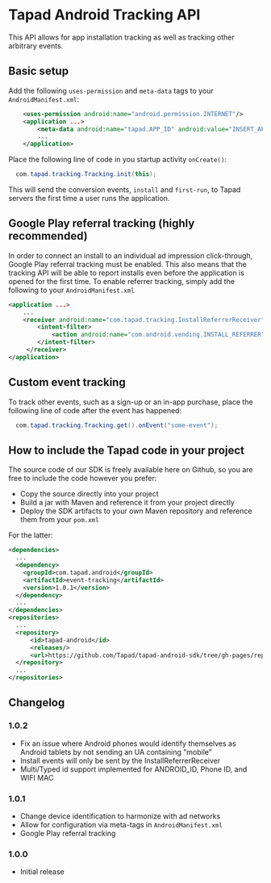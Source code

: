 # Tapad Android Tracking API
This API allows for app installation tracking as well as tracking other arbitrary events.

## Basic setup

Add the following `uses-permission` and `meta-data` tags to your `AndroidManifest.xml`:

```xml
    <uses-permission android:name="android.permission.INTERNET"/>
	<application ...>
        <meta-data android:name="tapad.APP_ID" android:value="INSERT_APP_ID_HERE"/>
        ... 
    </application>
```

Place the following line of code in you startup activity `onCreate()`:

```java
  com.tapad.tracking.Tracking.init(this);
```

This will send the conversion events, `install` and `first-run`, to Tapad servers the first time a user runs the application.


## Google Play referral tracking (highly recommended)

In order to connect an install to an individual ad impression click-through, Google Play referral tracking must be enabled. This also means that the tracking API will be able to report installs even before the application is opened for the first time. To enable referrer tracking, simply add the following to your `AndroidManifest.xml`

```xml
<application ...>
	...		
	<receiver android:name="com.tapad.tracking.InstallReferrerReceiver" android:exported="true">
    	<intent-filter>
        	<action android:name="com.android.vending.INSTALL_REFERRER"/>
        </intent-filter>
     </receiver>
</application>
```

## Custom event tracking
To track other events, such as a sign-up or an in-app purchase, place the following line of code after the event has happened:

```java
  com.tapad.tracking.Tracking.get().onEvent("some-event");
```

## How to include the Tapad code in your project
The source code of our SDK is freely available here on Github, so you are free to include the code however you prefer:

* Copy the source directly into your project
* Build a jar with Maven and reference it from your project directly
* Deploy the SDK artifacts to your own Maven repository and reference them from your `pom.xml`

For the latter:


```xml
<dependencies>
  ...
  <dependency>
    <groupId>com.tapad.android</groupId>
    <artifactId>event-tracking</artifactId>
    <version>1.0.1</version>
  </dependency>
  ...
</dependencies>
<repositories>
  ...
  <repository>
      <id>tapad-android</id>
      <releases/>
      <url>https://github.com/Tapad/tapad-android-sdk/tree/gh-pages/repository/releases</url>
  </repository>
  ...
</repositories>

```

## Changelog

### 1.0.2
* Fix an issue where Android phones would identify themselves as Android tablets by not sending an UA containing "mobile"
* Install events will only be sent by the InstallReferrerReceiver
* Multi/Typed id support implemented for ANDROID_ID, Phone ID, and WIFI MAC

### 1.0.1
* Change device identification to harmonize with ad networks
* Allow for configuration via meta-tags in `AndroidManifest.xml`
* Google Play referral tracking

### 1.0.0
* Initial release